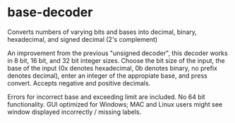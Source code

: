 # base-decoder
Converts numbers of varying bits and bases into decimal, binary, hexadecimal, and signed decimal (2's complement)

An improvement from the previous "unsigned decoder", this decoder works in 8 bit, 16 bit, and 32 bit integer sizes.
Choose the bit size of the input, the base of the input (0x denotes hexadecimal, 0b denotes binary, no prefix denotes decimal), enter an integer of the appropiate base, and press convert.
Accepts negative and positive decimals.

Errors for incorrect base and exceeding limit are included. No 64 bit functionality.
GUI optimized for Windows; MAC and Linux users might see window displayed incorrectly / missing labels.
